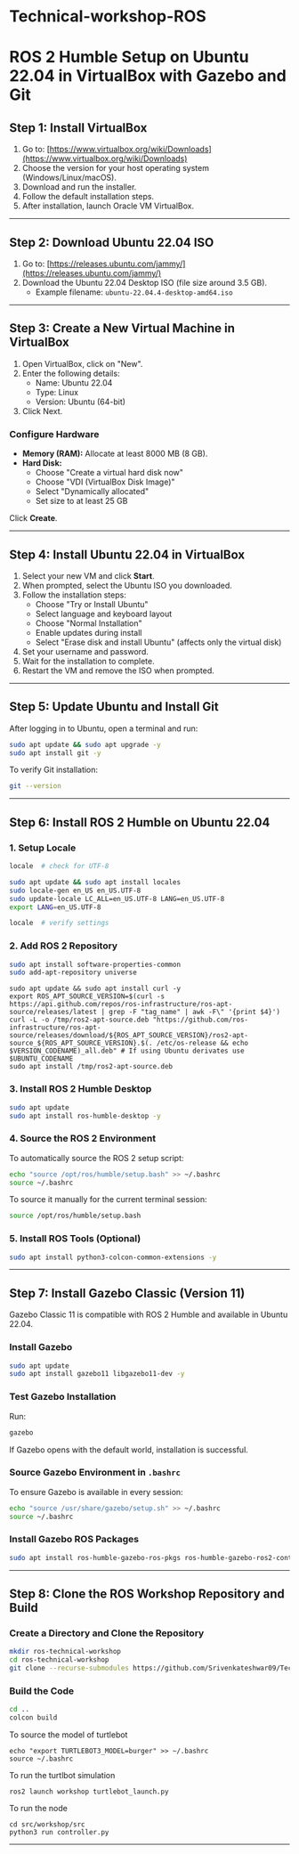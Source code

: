 # Technical-workshop-ROS
# ROS 2 Humble Setup on Ubuntu 22.04 in VirtualBox with Gazebo and Git

## Step 1: Install VirtualBox

1. Go to: [https://www.virtualbox.org/wiki/Downloads](https://www.virtualbox.org/wiki/Downloads)
2. Choose the version for your host operating system (Windows/Linux/macOS).
3. Download and run the installer.
4. Follow the default installation steps.
5. After installation, launch Oracle VM VirtualBox.

---

## Step 2: Download Ubuntu 22.04 ISO

1. Go to: [https://releases.ubuntu.com/jammy/](https://releases.ubuntu.com/jammy/)
2. Download the Ubuntu 22.04 Desktop ISO (file size around 3.5 GB).
   - Example filename: `ubuntu-22.04.4-desktop-amd64.iso`

---

## Step 3: Create a New Virtual Machine in VirtualBox

1. Open VirtualBox, click on "New".
2. Enter the following details:
   - Name: Ubuntu 22.04  
   - Type: Linux  
   - Version: Ubuntu (64-bit)
3. Click Next.

### Configure Hardware

- **Memory (RAM):** Allocate at least 8000 MB (8 GB).
- **Hard Disk:**
  - Choose "Create a virtual hard disk now"
  - Choose "VDI (VirtualBox Disk Image)"
  - Select "Dynamically allocated"
  - Set size to at least 25 GB

Click **Create**.

---

## Step 4: Install Ubuntu 22.04 in VirtualBox

1. Select your new VM and click **Start**.
2. When prompted, select the Ubuntu ISO you downloaded.
3. Follow the installation steps:
   - Choose "Try or Install Ubuntu"
   - Select language and keyboard layout
   - Choose "Normal Installation"
   - Enable updates during install
   - Select "Erase disk and install Ubuntu" (affects only the virtual disk)
4. Set your username and password.
5. Wait for the installation to complete.
6. Restart the VM and remove the ISO when prompted.

---

## Step 5: Update Ubuntu and Install Git

After logging in to Ubuntu, open a terminal and run:

```bash
sudo apt update && sudo apt upgrade -y
sudo apt install git -y
```

To verify Git installation:

```bash
git --version
```

---

## Step 6: Install ROS 2 Humble on Ubuntu 22.04

### 1. Setup Locale

```bash
locale  # check for UTF-8

sudo apt update && sudo apt install locales
sudo locale-gen en_US en_US.UTF-8
sudo update-locale LC_ALL=en_US.UTF-8 LANG=en_US.UTF-8
export LANG=en_US.UTF-8

locale  # verify settings
```

### 2. Add ROS 2 Repository

```bash
sudo apt install software-properties-common
sudo add-apt-repository universe
```
```
sudo apt update && sudo apt install curl -y
export ROS_APT_SOURCE_VERSION=$(curl -s https://api.github.com/repos/ros-infrastructure/ros-apt-source/releases/latest | grep -F "tag_name" | awk -F\" '{print $4}')
curl -L -o /tmp/ros2-apt-source.deb "https://github.com/ros-infrastructure/ros-apt-source/releases/download/${ROS_APT_SOURCE_VERSION}/ros2-apt-source_${ROS_APT_SOURCE_VERSION}.$(. /etc/os-release && echo $VERSION_CODENAME)_all.deb" # If using Ubuntu derivates use $UBUNTU_CODENAME
sudo apt install /tmp/ros2-apt-source.deb
```
### 3. Install ROS 2 Humble Desktop

```bash
sudo apt update
sudo apt install ros-humble-desktop -y
```

### 4. Source the ROS 2 Environment

To automatically source the ROS 2 setup script:

```bash
echo "source /opt/ros/humble/setup.bash" >> ~/.bashrc
source ~/.bashrc
```

To source it manually for the current terminal session:

```bash
source /opt/ros/humble/setup.bash
```

### 5. Install ROS Tools (Optional)

```bash
sudo apt install python3-colcon-common-extensions -y
```

---

## Step 7: Install Gazebo Classic (Version 11)

Gazebo Classic 11 is compatible with ROS 2 Humble and available in Ubuntu 22.04.

### Install Gazebo

```bash
sudo apt update
sudo apt install gazebo11 libgazebo11-dev -y
```

### Test Gazebo Installation

Run:

```bash
gazebo
```

If Gazebo opens with the default world, installation is successful.

### Source Gazebo Environment in `.bashrc`

To ensure Gazebo is available in every session:

```bash
echo "source /usr/share/gazebo/setup.sh" >> ~/.bashrc
source ~/.bashrc
```

### Install Gazebo ROS Packages

```bash
sudo apt install ros-humble-gazebo-ros-pkgs ros-humble-gazebo-ros2-control -y
```

---

## Step 8: Clone the ROS Workshop Repository and Build

### Create a Directory and Clone the Repository

```bash
mkdir ros-technical-workshop
cd ros-technical-workshop
git clone --recurse-submodules https://github.com/Srivenkateshwar09/Technical-workshop-ROS.git src
```

### Build the Code

```bash
cd ..
colcon build
```
To source the model of turtlebot
```
echo "export TURTLEBOT3_MODEL=burger" >> ~/.bashrc
source ~/.bashrc
```
To run the turtlbot simulation
```
ros2 launch workshop turtlebot_launch.py
```

To run the node 
```
cd src/workshop/src
python3 run controller.py
```

---


